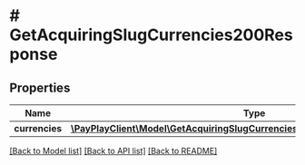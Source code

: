 # # GetAcquiringSlugCurrencies200Response

## Properties

Name | Type | Description | Notes
------------ | ------------- | ------------- | -------------
**currencies** | [**\PayPlayClient\Model\GetAcquiringSlugCurrencies200ResponseCurrenciesInner[]**](GetAcquiringSlugCurrencies200ResponseCurrenciesInner.md) |  |

[[Back to Model list]](../../README.md#models) [[Back to API list]](../../README.md#endpoints) [[Back to README]](../../README.md)
